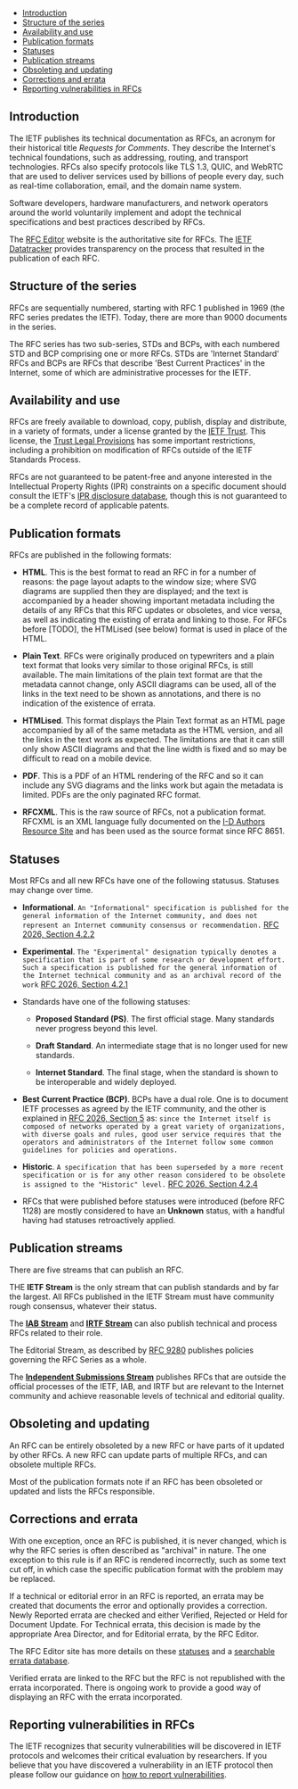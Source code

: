 * <a href="#introduction">Introduction</a><br/>
* <a href="#series-structure">Structure of the series</a><br/>
* <a href="#availability-and-use">Availability and use</a><br/>
* <a href="#formats">Publication formats</a><br/>
* <a href="#statuses">Statuses</a><br/>
* <a href="#streams">Publication streams</a><br/>
* <a href="#obsoleting-and-updating">Obsoleting and updating</a><br/>
* <a href="#errata">Corrections and errata</a><br/>
* <a href="#vulnerabilities">Reporting vulnerabilities in RFCs</a><br/>

## <a id="introduction">Introduction</a>
The IETF publishes its technical documentation as RFCs, an acronym for their historical title *Requests for Comments*. They describe the Internet's technical foundations, such as addressing, routing, and transport technologies. RFCs also specify protocols like TLS 1.3, QUIC, and WebRTC that are used to deliver services used by billions of people every day, such as real-time collaboration, email, and the domain name system.

Software developers, hardware manufacturers, and network operators around the world voluntarily implement and adopt the technical specifications and best practices described by RFCs.

The [RFC Editor](https://www.rfc-editor.org) website is the authoritative site for RFCs. The [IETF Datatracker](https://datatracker.ietf.org/) provides transparency on the process that resulted in the publication of each RFC.

## <a id="series-structure">Structure of the series</a>
RFCs are sequentially numbered, starting with RFC 1 published in 1969 (the RFC series predates the IETF). Today, there are more than 9000 documents in the series.  

The RFC series has two sub-series, STDs and BCPs, with each numbered STD and BCP comprising one or more RFCs. STDs are 'Internet Standard' RFCs and BCPs are RFCs that describe 'Best Current Practices' in the Internet, some of which are administrative processes for the IETF.

## <a id="availability-and-use">Availability and use</a>
RFCs are freely available to download, copy, publish, display and distribute, in a variety of formats, under a license granted by the [IETF Trust](https://trustee.ietf.org). This license, the [Trust Legal Provisions](https://trustee.ietf.org/documents/trust-legal-provisions/tlp-5/) has some important restrictions, including a prohibition on modification of RFCs outside of the IETF Standards Process.

RFCs are not guaranteed to be patent-free and anyone interested in the Intellectual Property Rights (IPR) constraints on a specific document should consult the IETF's [IPR disclosure database](https://datatracker.ietf.org/ipr/), though this is not guaranteed to be a complete record of applicable patents. 

## <a id="formats">Publication formats</a>
RFCs are published in the following formats:

* **HTML**. This is the best format to read an RFC in for a number of reasons: the page layout adapts to the window size; where SVG diagrams are supplied then they are displayed; and the text is accompanied by a header showing important metadata including the details of any RFCs that this RFC updates or obsoletes, and vice versa, as well as indicating the existing of errata and linking to those. For RFCs before [TODO], the HTMLised (see below) format is used in place of the HTML. 

* **Plain Text**. RFCs were originally produced on typewriters and a plain text format that looks very similar to those original RFCs, is still available. The main limitations of the plain text format are that the metadata cannot change, only ASCII diagrams can be used, all of the links in the text need to be shown as annotations, and there is no indication of the existence of errata.

* **HTMLised**. This format displays the Plain Text format as an HTML page accompanied by all of the same metadata as the HTML version, and all the links in the text work as expected.  The limitations are that it can still only show ASCII diagrams and that the line width is fixed and so may be difficult to read on a mobile device.

* **PDF**. This is a PDF of an HTML rendering of the RFC and so it can include any SVG diagrams and the links work but again the metadata is limited.  PDFs are the only paginated RFC format.

* **RFCXML**. This is the raw source of RFCs, not a publication format. RFCXML is an XML language fully documented on the [I-D Authors Resource Site](https://authors.ietf.org) and has been used as the source format since RFC 8651.

## <a id="statuses">Statuses</a>
Most RFCs and all new RFCs have one of the following statusus. Statuses may change over time. 

* **Informational**. `An "Informational" specification is published for the general information of the Internet community, and does not represent an Internet community consensus or recommendation.` [RFC 2026, Section 4.2.2](https://www.rfc-editor.org/rfc/rfc2026.html#section-4.2.2)

* **Experimental**. `The "Experimental" designation typically denotes a specification that is part of some research or development effort.  Such a specification is published for the general information of the Internet technical community and as an archival record of the work` [RFC 2026, Section 4.2.1](https://www.rfc-editor.org/rfc/rfc2026.html#section-4.2.1)

* Standards have one of the following statuses:

   * **Proposed Standard (PS)**. The first official stage. Many standards never progress beyond this level. 

   * **Draft Standard**. An intermediate stage that is no longer used for new standards.

   * **Internet Standard**. The final stage, when the standard is shown to be interoperable and widely deployed. 

* **Best Current Practice (BCP)**. BCPs have a dual role.  One is to document IETF processes as agreed by the IETF community, and the other is explained in [RFC 2026, Section 5](https://www.rfc-editor.org/rfc/rfc2026.html#section-5) as: `since the Internet itself is composed of networks operated by a great variety of organizations, with diverse goals and rules, good user service requires that the operators and administrators of the Internet follow some common guidelines for policies and operations.`

* **Historic**. `A specification that has been superseded by a more recent specification or is for any other reason considered to be obsolete is assigned to the "Historic" level.` [RFC 2026, Section 4.2.4](https://www.rfc-editor.org/rfc/rfc2026.html#section-4.2.4)

* RFCs that were published before statuses were introduced (before RFC 1128) are mostly considered to have an **Unknown** status, with a handful having had statuses retroactively applied.

## <a id="streams">Publication streams</a>
There are five streams that can publish an RFC.

THE **IETF Stream** is the only stream that can publish standards and by far the largest. All RFCs published in the IETF Stream must have community rough consensus, whatever their status.

The **[IAB Stream](https://datatracker.ietf.org/stream/iab/)** and **[IRTF Stream](https://datatracker.ietf.org/stream/irtf/)** can also publish technical and process RFCs related to their role.

The Editorial Stream, as described by [RFC 9280](https://www.rfc-editor.org/rfc/rfc9280.html) publishes policies governing the RFC Series as a whole.

The **[Independent Submissions Stream](https://www.rfc-editor.org/about/independent/)** publishes RFCs that are outside the official processes of the IETF, IAB, and IRTF but are relevant to the Internet community and achieve reasonable levels of technical and editorial quality.

## <a id="obsoleting-and-updating">Obsoleting and updating</a>
An RFC can be entirely obsoleted by a new RFC or have parts of it updated by other RFCs. A new RFC can update parts of multiple RFCs, and can obsolete multiple RFCs.

Most of the publication formats note if an RFC has been obsoleted or updated and lists the RFCs responsible.

## <a id="errata">Corrections and errata</a>
With one exception, once an RFC is published, it is never changed, which is why the RFC series is often described as "archival" in nature. The one exception to this rule is if an RFC is rendered incorrectly, such as some text cut off, in which case the specific publication format with the problem may be replaced.

If a technical or editorial error in an RFC is reported, an errata may be created that documents the error and optionally provides a correction. Newly Reported errata are checked and either Verified, Rejected or Held for Document Update.  For Technical errata, this decision is made by the appropriate Area Director, and for Editorial errata, by the RFC Editor.

The RFC Editor site has more details on these [statuses](https://www.rfc-editor.org/errata-definitions/) and a [searchable errata database](https://www.rfc-editor.org/errata.php).

Verified errata are linked to the RFC but the RFC is not republished with the errata incorporated.  There is ongoing work to provide a good way of displaying an RFC with the errata incorporated.

## <a id="vulnerabilities">Reporting vulnerabilities in RFCs</a>
The IETF recognizes that security vulnerabilities will be discovered in IETF protocols and welcomes their critical evaluation by researchers. If you believe that you have discovered a vulnerability in an IETF protocol then please follow our guidance on [how to report vulnerabilities](https://www.ietf.org/process/rfcs/vulnerabilities/).